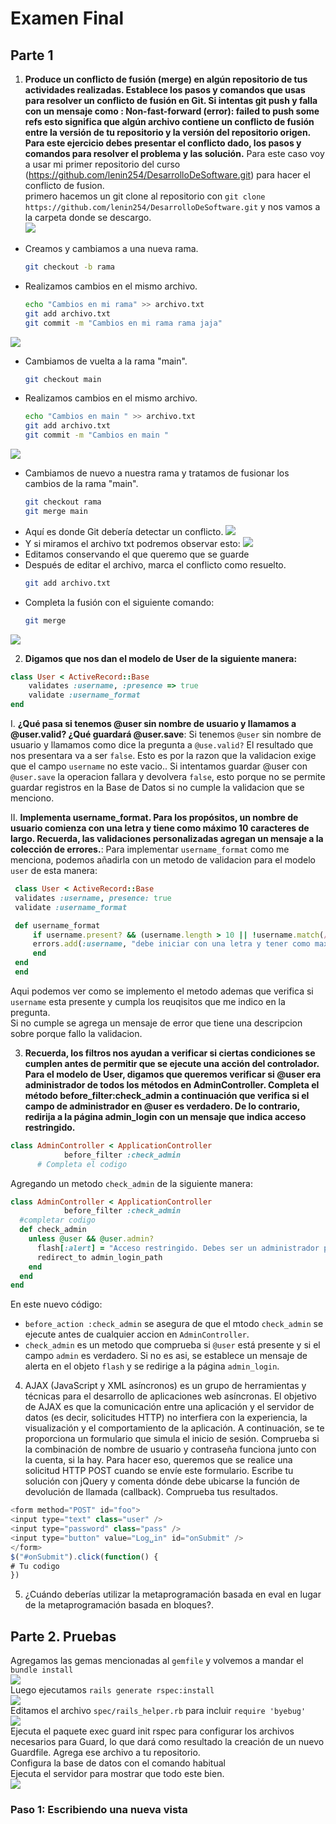 # Examen Final
## Parte 1
1. **Produce un conflicto de fusión (merge) en algún repositorio de tus actividades realizadas. Establece los pasos y comandos que usas para resolver un conflicto de fusión en Git. Si intentas git push y falla con un mensaje como : Non-fast-forward (error): failed to push some refs esto significa que algún archivo contiene un conflicto de fusión entre la versión de tu repositorio y la versión del repositorio origen. Para este ejercicio debes presentar el conflicto dado, los pasos y comandos para resolver el problema y las solución.**
Para este caso voy a usar mi primer repositorio del curso (https://github.com/lenin254/DesarrolloDeSoftware.git) para hacer el conflicto de fusion.  
primero hacemos un git clone al repositorio con `git clone https://github.com/lenin254/DesarrolloDeSoftware.git` y nos vamos a la carpeta donde se descargo.  
![](/imagenes/1.png)
- Creamos y cambiamos a una nueva rama.
     ```bash
     git checkout -b rama
     ```
- Realizamos cambios en el mismo archivo.
     ```bash
     echo "Cambios en mi rama" >> archivo.txt
     git add archivo.txt
     git commit -m "Cambios en mi rama rama jaja"
    ```
![](/imagenes/2.png)
- Cambiamos de vuelta a la rama "main".
     ```bash
     git checkout main
     ```
- Realizamos cambios en el mismo archivo.
     ```bash
     echo "Cambios en main " >> archivo.txt
     git add archivo.txt
     git commit -m "Cambios en main "
     ```
![](/imagenes/3.png)
- Cambiamos de nuevo a nuestra rama y tratamos de fusionar los cambios de la rama "main".
     ```bash
     git checkout rama
     git merge main
     ```
- Aquí es donde Git debería detectar un conflicto.
![](/imagenes/4.png)
- Y si miramos el archivo txt podremos observar esto:
![](/imagenes/5.png)
- Editamos conservando el que queremo que se guarde
- Después de editar el archivo, marca el conflicto como resuelto.
     ```bash
     git add archivo.txt
     ```
- Completa la fusión con el siguiente comando:
     ```bash
     git merge 
     ```
![](/imagenes/6.png)

2. **Digamos que nos dan el modelo de User de la siguiente manera:**
``` ruby
class User < ActiveRecord::Base
    validates :username, :presence => true
    validate :username_format
end
```
   I. **¿Qué pasa si tenemos @user sin nombre de usuario y llamamos a @user.valid? ¿Qué guardará @user.save**:  Si tenemos `@user` sin nombre de usuario y llamamos como dice la pregunta a `@use.valid?` El resultado que nos presentara va a ser `false`. Esto es por la razon que la validacion exige que el campo `username` no este vacio.. Si intentamos guardar @user con `@user.save` la operacion fallara y devolvera `false`, esto porque no se permite guardar registros en la Base de Datos si no cumple la validacion que se menciono.
   
   II. **Implementa username_format. Para los propósitos, un nombre de usuario comienza 	con una letra y tiene como máximo 10 caracteres de largo. Recuerda, las validaciones 	personalizadas agregan un mensaje a la colección de errores.**:  Para implementar `username_format` como me menciona, podemos añadirla con un metodo de validacion para el modelo `user` de esta manera:
   ```ruby
    class User < ActiveRecord::Base
    validates :username, presence: true
    validate :username_format

    def username_format
        if username.present? && (username.length > 10 || !username.match(/\A[A-Za-z]/))
        errors.add(:username, "debe iniciar con una letra y tener como max 10 caracteres")
        end
    end
    end
   ```
   Aqui podemos ver como se implemento el metodo ademas que verifica si `username` esta presente y cumpla los reuqisitos que me indico en la pregunta.  
   Si no cumple se agrega un mensaje de error que tiene una descripcion sobre porque fallo la validacion.  

3. **Recuerda, los filtros nos ayudan a verificar si ciertas condiciones se cumplen antes de permitir que se ejecute una acción del controlador. Para el modelo de User, digamos que queremos verificar si @user era administrador de todos los métodos en AdminController. Completa el método before_filter:check_admin a continuación que verifica si el campo de administrador en @user es verdadero. De lo contrario, redirija a la página admin_login con un mensaje que indica acceso restringido.**
```ruby
class AdminController < ApplicationController
  	        before_filter :check_admin
      # Completa el codigo
```
Agregando un metodo `check_admin` de la siguiente manera: 
```ruby
class AdminController < ApplicationController
            before_filter :check_admin
  #completar codigo
  def check_admin
    unless @user && @user.admin?
      flash[:alert] = "Acceso restringido. Debes ser un administrador para realizar esta acción."
      redirect_to admin_login_path
    end
  end
end
```
En este nuevo código:
- `before_action :check_admin` se asegura de que el mtodo `check_admin` se ejecute antes de cualquier accion en `AdminController`.
- `check_admin` es un metodo que comprueba si `@user` está presente y si el campo `admin` es verdadero. Si no es asi, se establece un mensaje de alerta en el objeto `flash` y se redirige a la página `admin_login`.  

4. AJAX (JavaScript y XML asíncronos) es un grupo de herramientas y técnicas para el desarrollo de aplicaciones web asíncronas. El objetivo de AJAX es que la comunicación entre una aplicación y el servidor de datos (es decir, solicitudes HTTP) no interfiera con la experiencia, la visualización y el comportamiento de la aplicación. A continuación, se te proporciona un formulario que simula el inicio de sesión. Comprueba si la combinación de nombre de usuario y contraseña funciona junto con la cuenta, si la hay. Para hacer eso, queremos que se realice una solicitud HTTP POST cuando se envíe este formulario. Escribe tu solución con jQuery y comenta dónde debe ubicarse la función de devolución de llamada (callback). Comprueba tus resultados.
```javascript
<form method="POST" id="foo">
<input type="text" class="user" />
<input type="password" class="pass" />
<input type="button" value="Log␣in" id="onSubmit" />
</form>
$("#onSubmit").click(function() {
# Tu codigo
})
```
5. ¿Cuándo deberías utilizar la metaprogramación basada en eval en lugar de la metaprogramación basada en bloques?.


## Parte 2. Pruebas
Agregamos las gemas mencionadas al `gemfile` y volvemos a mandar el `bundle install`  
![](/imagenes/7.png)  
Luego ejecutamos `rails generate rspec:install`  
![](/imagenes/8.png)  
Editamos el archivo `spec/rails_helper.rb` para incluir `require 'byebug'`  
![](/imagenes/9.png)  
Ejecuta el paquete exec guard init rspec para configurar los archivos necesarios para Guard, lo que dará como resultado la creación de un nuevo Guardfile. Agrega ese archivo a tu repositorio.  
Configura la base de datos con el comando habitual  
Ejecuta el servidor para mostrar que todo este bien.  
![](/imagenes/10.png)  

### Paso 1: Escribiendo una nueva vista

